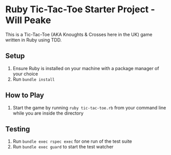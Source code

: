 # Ruby Tic-Tac-Toe Starter Project - Will Peake

This is a Tic-Tac-Toe (AKA Knoughts & Crosses here in the UK) game written in Ruby using TDD.

## Setup

1. Ensure Ruby is installed on your machine with a package manager of your choice
1. Run `bundle install`

## How to Play

1. Start the game by running `ruby tic-tac-toe.rb` from your command line while you are inside the directory

## Testing

1. Run `bundle exec rspec exec` for one run of the test suite
2. Run `bundle exec guard` to start the test watcher
